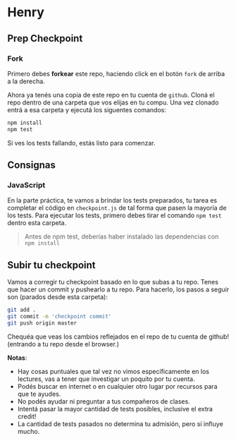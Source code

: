 # Henry

## Prep Checkpoint

### Fork

Primero debes **forkear** este repo, haciendo click en el botón `fork` de arriba a la derecha.

Ahora ya tenés una copia de este repo en tu cuenta de `github`.
Cloná el repo dentro de una carpeta que vos elijas en tu compu. Una vez clonado entrá a esa carpeta y ejecutá los siguentes comandos:

```bash
npm install
npm test
```
Si ves los tests fallando, estás listo para comenzar.

## Consignas

### JavaScript

En la parte práctica, te vamos a brindar los tests preparados, tu tarea es completar el código en `checkpoint.js` de tal forma que pasen la mayoría de los tests. Para ejecutar los tests, primero debes tirar el comando `npm test` dentro esta carpeta.

>Antes de npm test, deberías haber instalado las dependencias con `npm install`

## Subir tu checkpoint

Vamos a corregir tu checkpoint basado en lo que subas a tu repo. Tenes que hacer un commit y pushearlo a tu repo.
Para hacerlo, los pasos a seguir son (parados desde esta carpeta):

```bash
git add .
git commit -m 'checkpoint commit'
git push origin master
```

Chequéa que veas los cambios reflejados en el repo de tu cuenta de github! (entrando a tu repo desde el browser.)

**Notas**:

* Hay cosas puntuales que tal vez no vimos específicamente en los lectures, vas a tener que investigar un poquito por tu cuenta.
* Podés buscar en internet o en cualquier otro lugar por recursos para que te ayudes.
* No podés ayudar ni preguntar a tus compañeros de clases.
* Intentá pasar la mayor cantidad de tests posibles, inclusive el extra credit!
* La cantidad de tests pasados no determina tu admisión, pero sí influye mucho.
